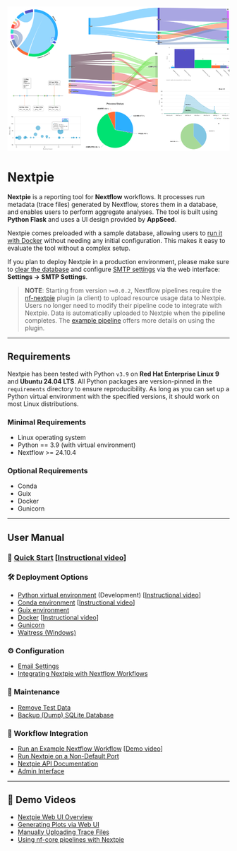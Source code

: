 ![](assets/images/nextpie-plots.png)

# Nextpie

**Nextpie** is a reporting tool for **Nextflow** workflows. It processes run metadata (trace files) generated by Nextflow, stores them in a database, and enables users to perform aggregate analyses. The tool is built using **Python Flask** and uses a UI design provided by **AppSeed**.

Nextpie comes preloaded with a sample database, allowing users to [run it with Docker](docs/deploy-docker.md) without needing any initial configuration. This makes it easy to evaluate the tool without a complex setup.

If you plan to deploy Nextpie in a production environment, please make sure to [clear the database](docs/db-clear-test-data.md) and configure [SMTP settings](docs/config-email.md) via the web interface: **Settings → SMTP Settings**.

> **NOTE**: Starting from version `>=0.0.2`, Nextflow pipelines require the [nf-nextpie](https://github.com/bishwaG/nf-nextpie) plugin (a client) to upload resource usage data to Nextpie. Users no longer need to modify their pipeline code to integrate with Nextpie. Data is automatically uploaded to Nextpie when the pipeline completes. The [example pipeline](docs/nextflow-workflow.md) offers more details on using the plugin.

---

## Requirements

Nextpie has been tested with Python `v3.9` on **Red Hat Enterprise Linux 9** and **Ubuntu 24.04 LTS**. All Python packages are version-pinned in the `requirements` directory to ensure reproducibility. As long as you can set up a Python virtual environment with the specified versions, it should work on most Linux distributions.

### Minimal Requirements

- Linux operating system  
- Python == 3.9 (with virtual environment)  
- Nextflow >= 24.10.4  

### Optional Requirements

- Conda  
- Guix  
- Docker  
- Gunicorn  

---

## User Manual

### 🚀 [Quick Start](docs/quick-start.md) [[Instructional video](https://youtu.be/Mo9c3YT9H6k)]

### 🛠 Deployment Options

- [Python virtual environment](docs/deploy-python.md) (Development) [[Instructional video](https://youtu.be/HJSIUa0EsD0)]  
- [Conda environment](docs/deploy-conda.md) [[Instructional video](https://youtu.be/-2Af_aU4vmM)]  
- [Guix environment](docs/deploy-guix.md)  
- [Docker](docs/deploy-docker.md) [[Instructional video](https://youtu.be/kmLNcgQN33I)]  
- [Gunicorn](docs/deploy-gunicorn.md)  
- [Waitress (Windows)](docs/deploy-waitress.md)  

### ⚙ Configuration

- [Email Settings](docs/config-email.md)  
- [Integrating Nextpie with Nextflow Workflows](docs/configure.md)  

### 🧹 Maintenance

- [Remove Test Data](docs/db-clear-test-data.md)  
- [Backup (Dump) SQLite Database](docs/db-dump.md)  

### 🧪 Workflow Integration

- [Run an Example Nextflow Workflow](docs/nextflow-workflow.md) [[Demo video](https://youtu.be/GCBzzCs7RQQ)]  
- [Run Nextpie on a Non-Default Port](docs/non-default-port.md)  
- [Nextpie API Documentation](docs/api.md)  
- [Admin Interface](docs/admin.md)  

---

## 🎥 Demo Videos

- [Nextpie Web UI Overview](https://youtu.be/069BpLCY42c)  
- [Generating Plots via Web UI](https://youtu.be/LSUZ7l-sJLU)  
- [Manually Uploading Trace Files](https://youtu.be/9uKZO2qpCug)
- [Using nf-core pipelines with Nextpie](https://youtu.be/tVVx3bXz2F0)

